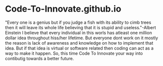 # Code-To-Innovate.github.io
"Every one is a genius but if you judge a fish with its ability to cimb trees then it will leave its whole life believing that it is stupid and useless."-Albert Einstein
I believe that every individual in this worls has atleast one million dollar idea throughout hiss/her lifetime. 
But everyone dont work on it mostly the reason is lack of awareness and knowledge on how to implement that idea. 
But if that idea is virtual or software related then coding can act as a way to make it happen. 
So, this time Code To Innovate your way into contibutig towards a better future. 
